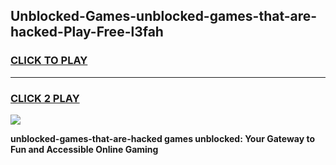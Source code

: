 
## Unblocked-Games-unblocked-games-that-are-hacked-Play-Free-l3fah
<h3>
<a href="https://premium76.site?title=unblocked-games-that-are-hacked&ref=20M">CLICK TO PLAY</a></h3>
<hr>

<h3>
<a href="https://premium76.site?title=unblocked-games-that-are-hacked&ref=20M">CLICK 2 PLAY</a>
  
</h3>

<a href="https://premium76.site?title=unblocked-games-that-are-hacked&ref=19M"><img src="https://clearcache.store/games.png"></a>


**unblocked-games-that-are-hacked games unblocked: Your Gateway to Fun and Accessible Online Gaming**
